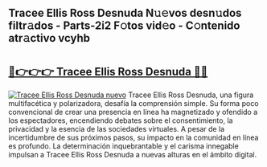 ## Tracee Ellis Ross Desnuda N𝚞𝚎vos desn𝚞dos filtr𝚊dos - Parts-2i2 F𝚘tos vid𝚎o - C𝚘ntenido atr𝚊ctivo vcyhb

# <h2><a href="http://mbbipu.tromn.icu/?c=Tracee+Ellis+Ross+Desnuda">🔗👉👉👉 Tracee Ellis Ross Desnuda 🔗🔗</a></h2>

[![Tracee Ellis Ross Desnuda nuevo](https://i.imgur.com/pEAQMta.gif)](http://mbbipu.tromn.icu/?c=Tracee+Ellis+Ross+Desnuda)
Tracee Ellis Ross Desnuda, una figura multifacética y polarizadora, desafía la comprensión simple. Su forma poco convencional de crear una presencia en línea ha magnetizado y ofendido a los espectadores, encendiendo debates sobre el consentimiento, la privacidad y la esencia de las sociedades virtuales. A pesar de la incertidumbre de sus próximos pasos, su impacto en la comunidad en línea es profundo. La determinación inquebrantable y el carisma innegable impulsan a Tracee Ellis Ross Desnuda a nuevas alturas en el ámbito digital.
